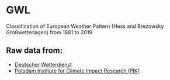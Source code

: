 # GWL
Classification of European Weather Pattern (Hess and Brezowsky Großwetterlagen) from 1881 to 2019

## Raw data from:
* [Deutscher Wetterdienst](https://www.dwd.de/DE/leistungen/grosswetterlage/grosswetterlage.html?nn=16102)
* [Potsdam Institute for Climate Impact Research (PIK)](https://www.pik-potsdam.de/research/publications/pikreports/.files/pr119.pdf)
